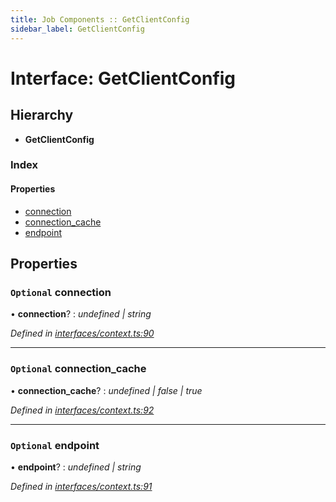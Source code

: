 ```yaml
---
title: Job Components :: GetClientConfig
sidebar_label: GetClientConfig
---
```


# Interface: GetClientConfig

## Hierarchy

* **GetClientConfig**

### Index

#### Properties

* [connection](getclientconfig.md#optional-connection)
* [connection_cache](getclientconfig.md#optional-connection_cache)
* [endpoint](getclientconfig.md#optional-endpoint)

## Properties

### `Optional` connection

• **connection**? : *undefined | string*

*Defined in [interfaces/context.ts:90](https://github.com/terascope/teraslice/blob/e7b0edd3/packages/job-components/src/interfaces/context.ts#L90)*

___

### `Optional` connection_cache

• **connection_cache**? : *undefined | false | true*

*Defined in [interfaces/context.ts:92](https://github.com/terascope/teraslice/blob/e7b0edd3/packages/job-components/src/interfaces/context.ts#L92)*

___

### `Optional` endpoint

• **endpoint**? : *undefined | string*

*Defined in [interfaces/context.ts:91](https://github.com/terascope/teraslice/blob/e7b0edd3/packages/job-components/src/interfaces/context.ts#L91)*
